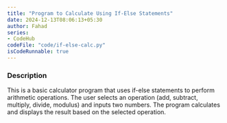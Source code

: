```yaml
---
title: "Program to Calculate Using If-Else Statements"
date: 2024-12-13T08:06:13+05:30
author: Fahad
series:
- CodeHub
codeFile: "code/if-else-calc.py"
isCodeRunnable: true
---
```


### Description
This is a basic calculator program that uses if-else statements to perform arithmetic operations. The user selects an operation (add, subtract, multiply, divide, modulus) and inputs two numbers. The program calculates and displays the result based on the selected operation.
